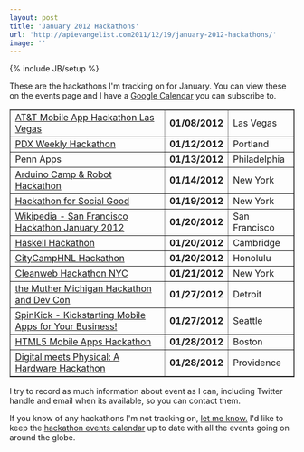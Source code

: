 ```yaml
---
layout: post
title: 'January 2012 Hackathons'
url: 'http://apievangelist.com2011/12/19/january-2012-hackathons/'
image: ''
---
```

{% include JB/setup %}
<p>
     These are the hackathons I'm tracking on for January. You can view these on the events page and I have a <a title="Hackathons Google Calendar" href="/events_hackathon_calendar.php">Google Calendar</a> you can subscribe to.
</p>
<table border="1" cellspacing="5" cellpadding="5" width="90%" align="center">
     <tbody>
          <tr>
               <td>
                    <a href="http://www.apievangelist.com/events/att_mobile_app_hackathon_las_vegas.php">AT&amp;T Mobile App Hackathon Las Vegas</a>
               </td>
               <td>
                    <strong>01/08/2012</strong>
               </td>
               <td>
                    Las Vegas
               </td>
          </tr>
          <tr>
               <td>
                    <a href="http://www.apievangelist.com/events/pdx_weekly_hackathon.php">PDX Weekly Hackathon</a>
               </td>
               <td>
                    <strong>01/12/2012</strong>
               </td>
               <td>
                    Portland
               </td>
          </tr>
          <tr>
               <td>
                    Penn Apps
               </td>
               <td>
                    <strong>01/13/2012</strong>
               </td>
               <td>
                    Philadelphia
               </td>
          </tr>
          <tr>
               <td>
                    <a href="http://www.apievangelist.com/events/arduino_camp__robot_hackathon.php">Arduino Camp &amp; Robot Hackathon</a>
               </td>
               <td>
                    <strong>01/14/2012</strong>
               </td>
               <td>
                    New York
               </td>
          </tr>
          <tr>
               <td>
                    <a href="http://www.apievangelist.com/events/hackathon_for_social_good.php">Hackathon for Social Good</a>
               </td>
               <td>
                    <strong>01/19/2012</strong>
               </td>
               <td>
                    New York
               </td>
          </tr>
          <tr>
               <td>
                    <a href="http://www.apievangelist.com/events/mediawiki__san_francisco_hackathon_january_2012.php">Wikipedia - San Francisco Hackathon January 2012</a>
               </td>
               <td>
                    <strong>01/20/2012</strong>
               </td>
               <td>
                    San Francisco
               </td>
          </tr>
          <tr>
               <td>
                    <a href="http://www.apievangelist.com/events/haskell_hackathon.php">Haskell Hackathon</a>
               </td>
               <td>
                    <strong>01/20/2012</strong>
               </td>
               <td>
                    Cambridge
               </td>
          </tr>
          <tr>
               <td>
                    <a href="http://www.apievangelist.com/events/citycamphnl_hackathon.php">CityCampHNL Hackathon</a>
               </td>
               <td>
                    <strong>01/20/2012</strong>
               </td>
               <td>
                    Honolulu
               </td>
          </tr>
          <tr>
               <td>
                    <a href="http://www.apievangelist.com/events/cleanweb_hackathon_nyc.php">Cleanweb Hackathon NYC</a>
               </td>
               <td>
                    <strong>01/21/2012</strong>
               </td>
               <td>
                    New York
               </td>
          </tr>
          <tr>
               <td>
                    <a href="http://www.apievangelist.com/events/the_muther_michigan_hackathon_and_dev_con.php">the Muther Michigan Hackathon and Dev Con</a>
               </td>
               <td>
                    <strong>01/27/2012</strong>
               </td>
               <td>
                    Detroit
               </td>
          </tr>
          <tr>
               <td>
                    <a href="http://www.apievangelist.com/events/spinkick__kickstarting_mobile_apps_for_your_business.php">SpinKick - Kickstarting Mobile Apps for Your Business!</a>
               </td>
               <td>
                    <strong>01/27/2012</strong>
               </td>
               <td>
                    Seattle
               </td>
          </tr>
          <tr>
               <td>
                    <a href="http://www.apievangelist.com/events/html5_mobile_apps_hackathon.php">HTML5 Mobile Apps Hackathon</a>
               </td>
               <td>
                    <strong>01/28/2012</strong>
               </td>
               <td>
                    Boston
               </td>
          </tr>
          <tr>
               <td>
                    <a href="http://www.apievangelist.com/events/digital_meets_physical_a_hardware_hackathon.php">Digital meets Physical: A Hardware Hackathon</a>
               </td>
               <td>
                    <strong>01/28/2012</strong>
               </td>
               <td>
                    Providence
               </td>
          </tr>
     </tbody>
</table>
<p>
     I try to record as much information about event as I can, including Twitter handle and email when its available, so you can contact them.
</p>
<p>
     If you know of any hackathons I'm not tracking on, <a title="Contact me" href="/contact.php">let me know.</a> I'd like to keep the <a title="hackathon event calendar" href="/events/">hackathon events calendar</a> up to date with all the events going on around the globe.
</p>
